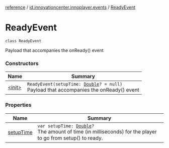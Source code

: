 [reference](../../index.md) / [id.innovationcenter.innoplayer.events](../index.md) / [ReadyEvent](./index.md)

# ReadyEvent

`class ReadyEvent`

Payload that accompanies the onReady() event

### Constructors

| Name | Summary |
|---|---|
| [&lt;init&gt;](-init-.md) | `ReadyEvent(setupTime: `[`Double`](https://kotlinlang.org/api/latest/jvm/stdlib/kotlin/-double/index.html)`? = null)`<br>Payload that accompanies the onReady() event |

### Properties

| Name | Summary |
|---|---|
| [setupTime](setup-time.md) | `var setupTime: `[`Double`](https://kotlinlang.org/api/latest/jvm/stdlib/kotlin/-double/index.html)`?`<br>The amount of time (in milliseconds) for the player to go from setup() to ready. |
